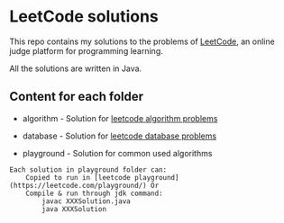 # LeetCode solutions

This repo contains my solutions to the problems of [LeetCode](https://leetcode.com/problemset/all/), an online judge platform for programming learning.

All the solutions are written in Java.

## Content for each folder

- algorithm - Solution for [leetcode algorithm problems](https://leetcode.com/problemset/algorithms/)

- database - Solution for [leetcode database problems](https://leetcode.com/problemset/database/)

- playground - Solution for common used algorithms
```
Each solution in playground folder can:
    Copied to run in [leetcode playground](https://leetcode.com/playground/) Or
    Compile & run through jdk command:
        javac XXXSolution.java
        java XXXSolution
```
